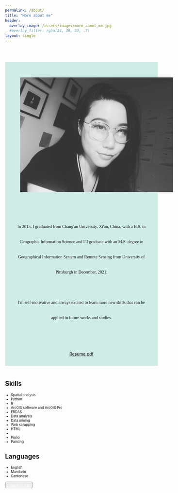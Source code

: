 ```yaml
---
permalink: /about/
title: "More about me"
header:
  overlay_image: /assets/images/more_about_me.jpg
  #overlay_filter: rgba(34, 36, 33, .7)
layout: single
---
```

<br><br>
<div style="background-color:#D0ECE7;">
    <img src="/assets/images/bio-photo3.jpg" style="padding:10%">
    <p style="font-family:Garamond;font-size:100%;text-align:center;line-height:50px;margin-top:35px;margin-bottom:35px; margin-left:35px; margin-right:35px">In 2015, I graduated from Chang'an University, Xi'an, China, with a B.S. in Geographic Information Science and I'll graduate with an M.S. degree in Geographical Information System and Remote Sensing from University of Pittsburgh in December, 2021.<br><br>I'm self-motivative and always excited to learn more new skills that can be applied in future works and studies.<br><br></p>
    <p style="text-align:center">
        <a href="/assets/Shangbin Tang_resume.pdf" class="btn btn--primary" target='_blank'> Resume.pdf</a>
    </p><br>
</div>
<br>
<h2>Skills</h2>
<ul style="font-size:80%">
    <li>Spatial analysis</li>
    <li>Python</li>
    <li>R</li>
    <li>ArcGIS software and ArcGIS Pro</li>
    <li>ERDAS</li>
    <li>Data analysis</li>
    <li>Data mining</li>
    <li>Web scrapping</li>
    <li>HTML<li>
    <li>Piano</li>
    <li>Painting</li>
</ul>

<h2> Languages </h2>
<ul style="font-size:80%">
    <li>English</li>
    <li>Mandarin</li>
    <li>Cantonese</li>
</ul>
<button class='btn btn--primary' id="btt"><i class="fas fa-angle-up"></i><a href="#page-title" style="text-decoration: none;color: white;">&nbsp;&nbsp;Back to top</a></button>
